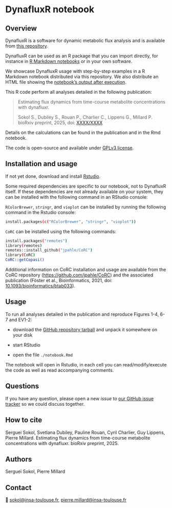 # DynafluxR notebook

## Overview

DynafluxR is a software for dynamic metabolic flux analysis and is available from [this repository](https://github.com/MetaSys-LISBP/DynafluxR).

DynafluxR can be used as an R package that you can import directly, for instance in [R Markdown notebooks](https://rmarkdown.rstudio.com/lesson-10.html) or in your own software.

We showcase DynafluxR usage with step-by-step examples in a R Markdown notebook distributed via this repository. We also distribute an HTML file showing the [notebook’s output after execution](https://htmlpreview.github.io/?https://github.com/MetaSys-LISBP/DynafluxR_notebook/blob/main/html/notebook.html).

This R code perform all analyses detailed in the following publication:

> Estimating flux dynamics from time-course metabolite concentrations with dynafluxr.
>
> Sokol S., Dubiley S., Rouan P., Charlier C., Lippens G., Millard P. bioRxiv preprint, 2025, doi: [XXXX/XXXX](https://doi.org/XXXX/XXXX)

Details on the calculations can be found in the publication and in the Rmd notebook.

The code is open-source and available under [GPLv3 license](https://www.gnu.org/licenses/gpl-3.0.txt).

## Installation and usage

If not yet done, download and install [Rstudio](https://posit.co/downloads/).

Some required dependencies are specific to our notebook, not to DynafluxR itself. If these dependencies are not already available on your system, they can be installed with the following command in an RStudio console:

`RColorBrewer`, `stringr`, and `vioplot` can be installed
by running the following command in the Rstudio console:

```bash
install.packages(c("RColorBrewer", "stringr", "vioplot"))
```

`CoRC` can be installed
using the following commands:

```bash
install.packages("remotes")
library(remotes)
remotes::install_github("jpahle/CoRC")
library(CoRC)
CoRC::getCopasi()
```

Additional information on CoRC installation and usage are available from the CoRC repository (https://github.com/jpahle/CoRC) and the associated publication (Föster et al., Bioinformatics, 2021, doi: [10.1093/bioinformatics/btab033](https://doi.org/10.1093/bioinformatics/btab033)).

## Usage

To run all analyses detailed in the publication and reproduce Figures 1-4, 6-7 and EV1-2:

- download the [GitHub repository tarball](https://github.com/MetaSys-LISBP/DynafluxR_notebook/archive/refs/heads/master.zip) and unpack it somewhere on your disk

- start RStudio

- open the file `./notebook.Rmd`

The notebook will open in Rstudio, in each cell you can read/modify/execute the code as well as read accompanying comments.

## Questions

If you have any question, please open a new *issue*
to [our GitHub issue tracker](https://github.com/MetaSys-LISBP/DynafluxR_notebook/issues) so we could discuss together.

## How to cite

Serguei Sokol, Svetlana Dubiley, Pauline Rouan, Cyril Charlier, Guy Lippens, Pierre Millard. Estimating flux dynamics from time-course metabolite concentrations with dynafluxr. bioRxiv preprint, 2025.

## Authors
Sergueï Sokol, Pierre Millard

## Contact
:email: sokol@insa-toulouse.fr, pierre.millard@insa-toulouse.fr